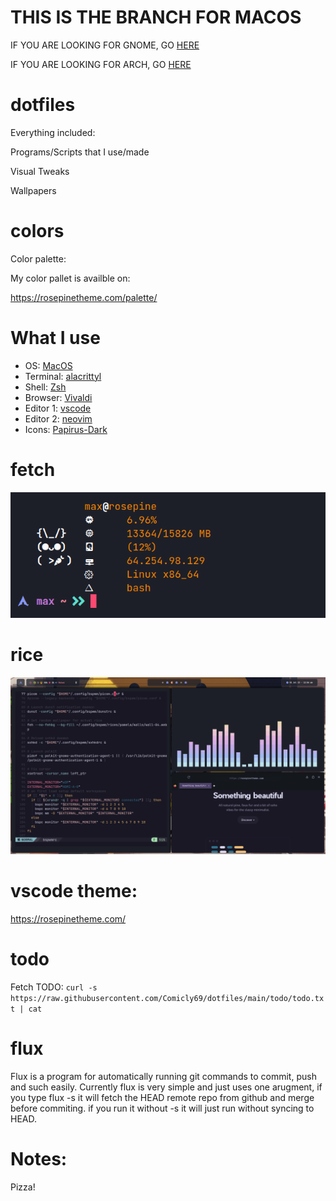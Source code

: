 # THIS IS THE BRANCH FOR MACOS 
IF YOU ARE LOOKING FOR GNOME, GO [HERE](https://github.com/Comicly69/dotfiles/tree/dotfiles-gnome)

IF YOU ARE LOOKING FOR ARCH, GO [HERE](https://github.com/Comicly69/dotfiles/tree/Arch)
# dotfiles


Everything included:

Programs/Scripts that I use/made

Visual Tweaks

Wallpapers

# colors

Color palette:

My color pallet is availble on:


https://rosepinetheme.com/palette/

# What I use

- OS: [MacOS](https://www.apple.com/mac/)
- Terminal: [alacrittyl](https://alacritty.org/)
- Shell: [Zsh](https://www.zsh.org/)
- Browser: [Vivaldi](https://vivaldi.com)
- Editor 1: [vscode](https://code.visualstudio.com)
- Editor 2: [neovim](https://neovim.io/r)
- Icons: [Papirus-Dark](https://github.com/PapirusDevelopmentTeam/papirus-icon-theme)


# fetch 

![Fetch](https://github.com/Comicly69/dotfiles/blob/main/assets/yayterminal.png)

# rice
![Image](https://raw.githubusercontent.com/Comicly69/dotfiles/main/assets/screenwoo.png)

# vscode theme:

https://rosepinetheme.com/

# todo

Fetch TODO: `curl -s https://raw.githubusercontent.com/Comicly69/dotfiles/main/todo/todo.txt | cat`

# flux

Flux is a program for automatically running git commands to commit, push and such easily. Currently flux is very simple and just uses one arugment, if you type flux -s it will fetch the HEAD remote repo
from github and merge before commiting. if you run it without -s it will just run without syncing to HEAD.


# Notes:

Pizza!

